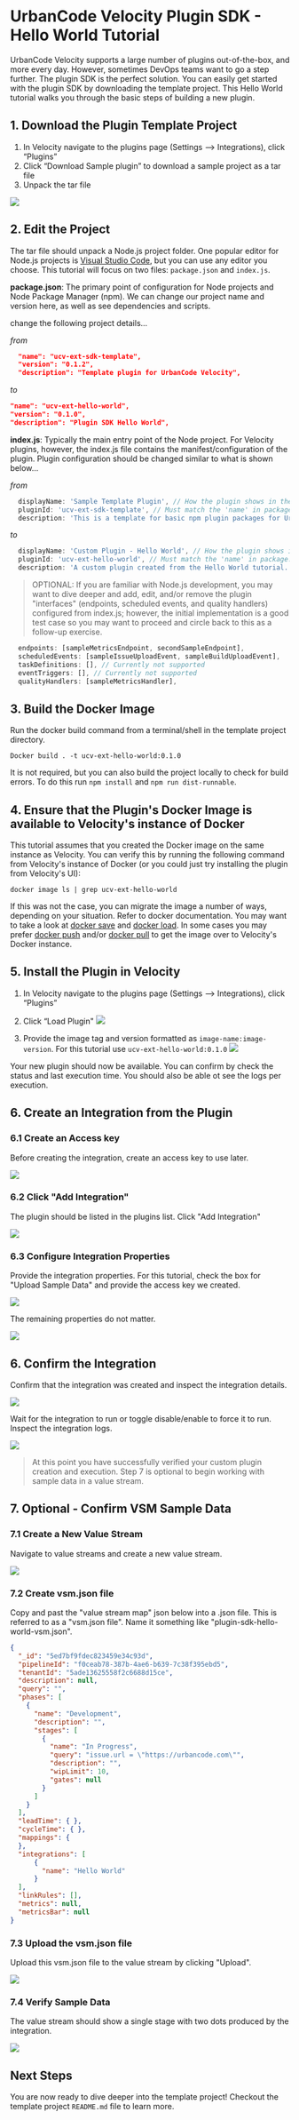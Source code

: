 
# UrbanCode Velocity Plugin SDK - Hello World Tutorial

UrbanCode Velocity supports a large number of plugins out-of-the-box, and more every day. However, sometimes DevOps teams want to go a step further. The plugin SDK is the perfect solution. You can easily get started with the plugin SDK by downloading the template project. This Hello World tutorial walks you through the basic steps of building a new plugin.

## 1. Download the Plugin Template Project

  1. In Velocity navigate to the plugins page (Settings --> Integrations), click “Plugins”
  2. Click “Download Sample plugin” to download a sample project as a tar file
  3. Unpack the tar file

![](./screenshots/download-plugin-sample.png)

## 2. Edit the Project

The tar file should unpack a Node.js project folder. One popular editor for Node.js projects is [Visual Studio Code](https://code.visualstudio.com/), but you can use any editor you choose. This tutorial will focus on two files: `package.json` and `index.js`.

**package.json**: The primary point of configuration for Node projects and Node Package Manager (npm). We can change our project name and version here, as well as see dependencies and scripts.

change the following project details...

*from*

```json
  "name": "ucv-ext-sdk-template",
  "version": "0.1.2",
  "description": "Template plugin for UrbanCode Velocity",
```

*to*

```json
"name": "ucv-ext-hello-world",
"version": "0.1.0",
"description": "Plugin SDK Hello World",
```

**index.js**: Typically the main entry point of the Node project. For Velocity plugins, however, the index.js file contains the manifest/configuration of the plugin. Plugin configuration should be changed similar to what is shown below...

*from*

```javascript
  displayName: 'Sample Template Plugin', // How the plugin shows in the UI
  pluginId: 'ucv-ext-sdk-template', // Must match the 'name' in package.json
  description: 'This is a template for basic npm plugin packages for UrbanCode Velocity.'
```

*to*

```javascript
  displayName: 'Custom Plugin - Hello World', // How the plugin shows in the UI
  pluginId: 'ucv-ext-hello-world', // Must match the 'name' in package.json
  description: 'A custom plugin created from the Hello World tutorial.'
```

> OPTIONAL: If you are familiar with Node.js development, you may want to dive deeper and add, edit, and/or remove the plugin "interfaces" (endpoints, scheduled events, and quality handlers) configured from index.js; however, the initial implementation is a good test case so you may want to proceed and circle back to this as a follow-up exercise.

```javascript
  endpoints: [sampleMetricsEndpoint, secondSampleEndpoint],
  scheduledEvents: [sampleIssueUploadEvent, sampleBuildUploadEvent],
  taskDefinitions: [], // Currently not supported
  eventTriggers: [], // Currently not supported
  qualityHandlers: [sampleMetricsHandler],
```

## 3. Build the Docker Image

Run the docker build command from a terminal/shell in the template project directory.

`Docker build . -t ucv-ext-hello-world:0.1.0`

It is not required, but you can also build the project locally to check for build errors. To do this run `npm install` and `npm run dist-runnable`.

## 4. Ensure that the Plugin's Docker Image is available to Velocity's instance of Docker

This tutorial assumes that you created the Docker image on the same instance as Velocity. You can verify this by running the following command from Velocity's instance of Docker (or you could just try installing the plugin from Velocity's UI):

`docker image ls | grep ucv-ext-hello-world`

If this was not the case, you can migrate the image a number of ways, depending on your situation. Refer to docker documentation. You may want to take a look at [docker save](https://docs.docker.com/engine/reference/commandline/save/) and [docker load](https://docs.docker.com/engine/reference/commandline/load/). In some cases you may prefer [docker push](https://docs.docker.com/engine/reference/commandline/push/) and/or [docker pull](https://docs.docker.com/engine/reference/commandline/pull/) to get the image over to Velocity's Docker instance.

## 5. Install the Plugin in Velocity

  1. In Velocity navigate to the plugins page (Settings --> Integrations), click “Plugins”
  2. Click “Load Plugin"
  ![](./screenshots/loadPlugin-1-button.png)

  3. Provide the image tag and version formatted as `image-name:image-version`. For this tutorial use `ucv-ext-hello-world:0.1.0`
  ![](./screenshots/loadPlugin-2-form.png)

Your new plugin should now be available. You can confirm by check the status and last execution time. You should also be able ot see the logs per execution.

## 6. Create an Integration from the Plugin

### 6.1 Create an Access key

Before creating the integration, create an access key to use later.

![](./screenshots/access-key.png)

### 6.2 Click "Add Integration"

The plugin should be listed in the plugins list. Click "Add Integration"

![](./screenshots/integration-list-1.png)

### 6.3 Configure Integration Properties

Provide the integration properties. For this tutorial, check the box for "Upload Sample Data" and provide the access key we created.

![](./screenshots/create-integration-properties-1.png)

The remaining properties do not matter.

![](./screenshots/create-integration-properties-2.png)

## 6. Confirm the Integration

Confirm that the integration was created and inspect the integration details.

![](./screenshots/integration-details.png)

Wait for the integration to run or toggle disable/enable to force it to run. Inspect the integration logs.

![](./screenshots/view-logs.png)

> At this point you have successfully verified your custom plugin creation and execution. Step 7 is optional to begin working with sample data in a value stream.

## 7. Optional - Confirm VSM Sample Data

### 7.1 Create a New Value Stream
  
Navigate to value streams and create a new value stream.

![](./screenshots/vsm-1.png)

### 7.2 Create vsm.json file

Copy and past the "value stream map" json below into a .json file. This is referred to as a "vsm.json file". Name it something like "plugin-sdk-hello-world-vsm.json".

```json
{
  "_id": "5ed7bf9fdec823459e34c93d",
  "pipelineId": "f0ceab78-387b-4ae6-b639-7c38f395ebd5",
  "tenantId": "5ade13625558f2c6688d15ce",
  "description": null,
  "query": "",
  "phases": [
    {
      "name": "Development",
      "description": "",
      "stages": [
        {
          "name": "In Progress",
          "query": "issue.url = \"https://urbancode.com\"",
          "description": "",
          "wipLimit": 10,
          "gates": null
        }
      ]
    }
  ],
  "leadTime": { },
  "cycleTime": { },
  "mappings": {
  },
  "integrations": [
      {
        "name": "Hello World"
      }
  ],
  "linkRules": [],
  "metrics": null,
  "metricsBar": null
}
```

### 7.3 Upload the vsm.json file

Upload this vsm.json file to the value stream by clicking "Upload".

![](./screenshots/vsm-upload.png)

### 7.4 Verify Sample Data

The value stream should show a single stage with two dots produced by the integration.

![](./screenshots/vsm-2.png)

## Next Steps

You are now ready to dive deeper into the template project! Checkout the template project `README.md` file to learn more.
